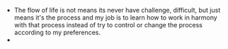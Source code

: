 - The flow of life is not means its never have challenge, difficult, but just means it's the process and my job is to learn how to work in harmony with that process instead of try to control or change the process according to my preferences.
- 
